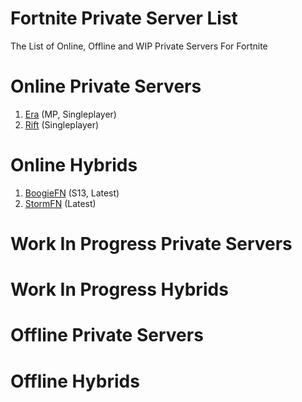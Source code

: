 # Fortnite Private Server List
The List of Online, Offline and WIP Private Servers For Fortnite<br>

# Online Private Servers
1. <a href="https://discord.gg/erafn">Era</a> (MP, Singleplayer)<br>
2. <a href="https://discord.gg/riftfn">Rift</a> (Singleplayer)

# Online Hybrids
1. <a href="https://discord.gg/ndJqPKBFx6">BoogieFN</a> (S13, Latest)<br>
2. <a href="https://discord.gg/stormfn">StormFN</a> (Latest)

# Work In Progress Private Servers

# Work In Progress Hybrids

# Offline Private Servers

# Offline Hybrids
